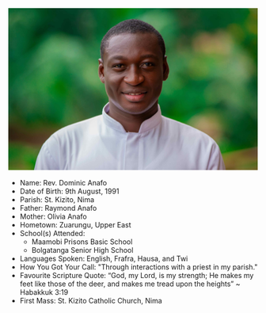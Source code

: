 <img class="img-fluid post-image" src="/assets/img/ordination/dominic.jpeg" alt="Rev. Dominic Anafo">

- Name: Rev. Dominic Anafo
- Date of Birth: 9th August, 1991
- Parish: St. Kizito, Nima
- Father: Raymond Anafo
- Mother: Olivia Anafo
- Hometown: Zuarungu, Upper East
- School(s) Attended:
    - Maamobi Prisons Basic School
    - Bolgatanga Senior High School
- Languages Spoken: English, Frafra, Hausa, and Twi
- How You Got Your Call: "Through interactions with a priest in my parish."
- Favourite Scripture Quote: “God, my Lord, is my strength; He makes my feet like those of the deer, and makes me tread upon the heights” ~ Habakkuk 3:19
- First Mass: St. Kizito Catholic Church, Nima
